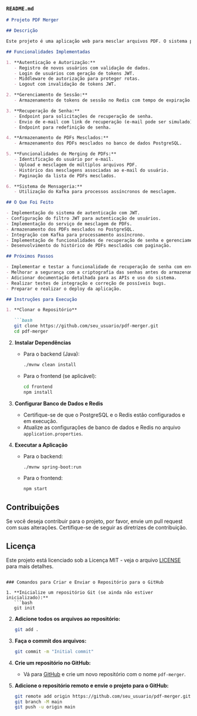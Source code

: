 ### `README.md`

```markdown
# Projeto PDF Merger

## Descrição

Este projeto é uma aplicação web para mesclar arquivos PDF. O sistema permite que os usuários façam login, carreguem arquivos PDF, mesclem os arquivos e visualizem um histórico das mesclagens realizadas.

## Funcionalidades Implementadas

1. **Autenticação e Autorização:**
   - Registro de novos usuários com validação de dados.
   - Login de usuários com geração de tokens JWT.
   - Middleware de autorização para proteger rotas.
   - Logout com invalidação de tokens JWT.

2. **Gerenciamento de Sessão:**
   - Armazenamento de tokens de sessão no Redis com tempo de expiração.

3. **Recuperação de Senha:**
   - Endpoint para solicitações de recuperação de senha.
   - Envio de e-mail com link de recuperação (e-mail pode ser simulado).
   - Endpoint para redefinição de senha.

4. **Armazenamento de PDFs Mesclados:**
   - Armazenamento dos PDFs mesclados no banco de dados PostgreSQL.

5. **Funcionalidades de Merging de PDFs:**
   - Identificação do usuário por e-mail.
   - Upload e mesclagem de múltiplos arquivos PDF.
   - Histórico das mesclagens associadas ao e-mail do usuário.
   - Paginação da lista de PDFs mesclados.

6. **Sistema de Mensageria:**
   - Utilização do Kafka para processos assíncronos de mesclagem.

## O Que Foi Feito

- Implementação do sistema de autenticação com JWT.
- Configuração do filtro JWT para autenticação de usuários.
- Implementação do serviço de mesclagem de PDFs.
- Armazenamento dos PDFs mesclados no PostgreSQL.
- Integração com Kafka para processamento assíncrono.
- Implementação de funcionalidades de recuperação de senha e gerenciamento de sessões com Redis.
- Desenvolvimento do histórico de PDFs mesclados com paginação.

## Próximos Passos

- Implementar e testar a funcionalidade de recuperação de senha com envio de e-mails.
- Melhorar a segurança com a criptografia das senhas antes do armazenamento.
- Adicionar documentação detalhada para as APIs e uso do sistema.
- Realizar testes de integração e correção de possíveis bugs.
- Preparar e realizar o deploy da aplicação.

## Instruções para Execução

1. **Clonar o Repositório**

   ```bash
   git clone https://github.com/seu_usuario/pdf-merger.git
   cd pdf-merger
   ```

2. **Instalar Dependências**

   - Para o backend (Java):
     ```bash
     ./mvnw clean install
     ```

   - Para o frontend (se aplicável):
     ```bash
     cd frontend
     npm install
     ```

3. **Configurar Banco de Dados e Redis**

   - Certifique-se de que o PostgreSQL e o Redis estão configurados e em execução.
   - Atualize as configurações de banco de dados e Redis no arquivo `application.properties`.

4. **Executar a Aplicação**

   - Para o backend:
     ```bash
     ./mvnw spring-boot:run
     ```

   - Para o frontend:
     ```bash
     npm start
     ```

## Contribuições

Se você deseja contribuir para o projeto, por favor, envie um pull request com suas alterações. Certifique-se de seguir as diretrizes de contribuição.

## Licença

Este projeto está licenciado sob a Licença MIT - veja o arquivo [LICENSE](LICENSE) para mais detalhes.

```

### Comandos para Criar e Enviar o Repositório para o GitHub

1. **Inicialize um repositório Git (se ainda não estiver inicializado):**
   ```bash
   git init
   ```

2. **Adicione todos os arquivos ao repositório:**
   ```bash
   git add .
   ```

3. **Faça o commit dos arquivos:**
   ```bash
   git commit -m "Initial commit"
   ```

4. **Crie um repositório no GitHub:**
   - Vá para [GitHub](https://github.com/) e crie um novo repositório com o nome `pdf-merger`.

5. **Adicione o repositório remoto e envie o projeto para o GitHub:**
   ```bash
   git remote add origin https://github.com/seu_usuario/pdf-merger.git
   git branch -M main
   git push -u origin main
   ```
